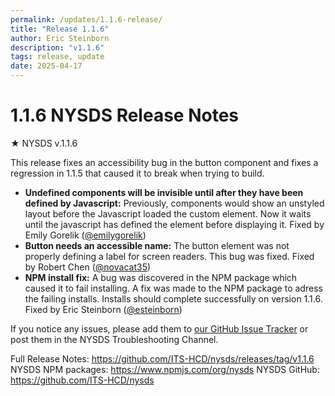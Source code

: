 ```yaml
---
permalink: /updates/1.1.6-release/
title: "Release 1.1.6"
author: Eric Steinborn
description: "v1.1.6"
tags: release, update
date: 2025-04-17
---
```


# 1.1.6 NYSDS Release Notes  
★ NYSDS v.1.1.6

This release fixes an accessibility bug in the button component and fixes a regression in 1.1.5 that caused it to break when trying to build.

- **Undefined components will be invisible until after they have been defined by Javascript:** Previously, components would show an unstyled layout before the Javascript loaded the custom element. Now it waits until the javascript has defined the element before displaying it.
Fixed by Emily Gorelik ([@emilygorelik](https://github.com/emilygorelik))
- **Button needs an accessible name:** The button element was not properly defining a label for screen readers. This bug was fixed. 
Fixed by Robert Chen ([@novacat35](https://github.com/novacat35))
- **NPM install fix:** A bug was discovered in the NPM package which caused it to fail installing. A fix was made to the NPM package to adress the failing installs. Installs should complete successfully on version 1.1.6.
Fixed by Eric Steinborn ([@esteinborn](https://github.com/esteinborn))

If you notice any issues, please add them to [our GitHub Issue Tracker](https://github.com/ITS-HCD/nysds/issues) or post them in the NYSDS Troubleshooting Channel.

Full Release Notes: https://github.com/ITS-HCD/nysds/releases/tag/v1.1.6
NYSDS NPM packages: https://www.npmjs.com/org/nysds
NYSDS GitHub: https://github.com/ITS-HCD/nysds
